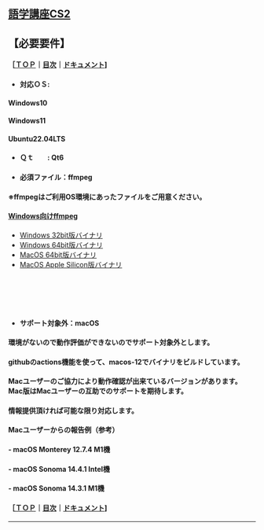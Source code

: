 ## [語学講座CS2](https://csreviser.github.io/CaptureStream2/) 
## 【必要要件】　　　　　
#### ［[ＴＯＰ](./)**｜**[目次](./#目次)**｜**[ドキュメント](./#ドキュメント-1)] 
- #### 対応ＯＳ:            
#### Windows10                       
#### Windows11                       
####  Ubuntu22.04LTS                      
- #### Ｑｔ　　: Qt6                   
- #### 必須ファイル：ffmpeg                            
#### ※ffmpegはご利用OS環境にあったファイルをご用意ください。                                
#### [Windows向けffmpeg](https://www.gyan.dev/ffmpeg/builds/)                     　                
* [Windows 32bit版バイナリ](https://github.com/sudo-nautilus/FFmpeg-Builds-Win32/wiki/Latest)         
* [Windows 64bit版バイナリ](https://github.com/BtbN/FFmpeg-Builds/wiki/Latest)   
* [MacOS 64bit版バイナリ](https://evermeet.cx/ffmpeg/)
* [MacOS Apple Silicon版バイナリ](https://www.osxexperts.net/)
#### 　　
#### 　　
- #### サポート対象外：macOS             
#### 環境がないので動作評価ができないのでサポート対象外とします。                        
#### githubのactions機能を使って、macos-12でバイナリをビルドしています。                 
#### Macユーザーのご協力により動作確認が出来ているバージョンがあります。Mac版はMacユーザーの互助でのサポートを期待します。          
#### 情報提供頂ければ可能な限り対応します。                        
#### Macユーザーからの報告例（参考）                                  
#### - macOS Monterey 12.7.4 M1機           
#### - macOS Sonoma 14.4.1 Intel機
#### - macOS Sonoma 14.3.1 M1機


#### ［[ＴＯＰ](./)**｜**[目次](./#目次)**｜**[ドキュメント](./#ドキュメント-1)] 

***

 <link rel="shortcut icon" type="image/x-icon" href="https://avatars.githubusercontent.com/u/46049273?v=4">
 <meta name="twitter:image:src" content="https://avatars.githubusercontent.com/u/46049273?v=4">
